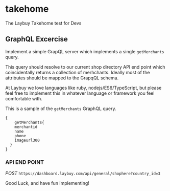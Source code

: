 # takehome
The Laybuy Takehome test for Devs

## GraphQL Excercise
Implement a simple GrapQL server which implements a single `getMerchants` query.

This query should resolve to our current shop directory API end point which coincidentally returns a collection of merhchants. Ideally most of the attributes should be mapped to the GrapqQL schema.

At Laybuy we love languages like ruby, nodejs/ES6/TypeScript, but please feel free to implement this in whatever language or framework you feel comfortable with.

This is a sample of the `getMerchants` GraphQL query.
```
{
 	getMerchants{
    merchantid
    name
    phone
    imageurl300
  } 
}
```

### API END POINT
*POST* `https://dashboard.laybuy.com/api/general/shophere?country_id=3`

Good Luck, and have fun implementing!


